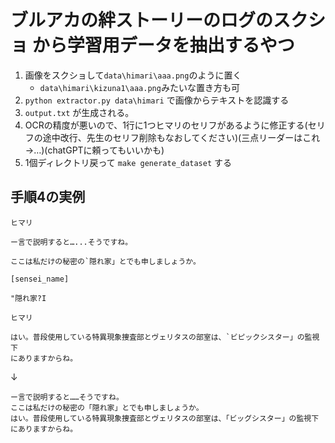 # ブルアカの絆ストーリーのログのスクショ から学習用データを抽出するやつ

1. 画像をスクショして`data\himari\aaa.png`のように置く
    - `data\himari\kizuna1\aaa.png`みたいな置き方も可
2. `python extractor.py data\himari` で画像からテキストを認識する
3.  `output.txt` が生成される。
4. OCRの精度が悪いので、1行に1つヒマリのセリフがあるように修正する(セリフの途中改行、先生のセリフ削除もなおしてください)(三点リーダーはこれ→…)(chatGPTに頼ってもいいかも)
5. 1個ディレクトリ戻って `make generate_dataset` する

## 手順4の実例

```
ヒマリ

ー言で説明すると…...そうですね。

ここは私だけの秘密の`隠れ家」とでも申しましょうか。

[sensei_name]

"隠れ家?I

ヒマリ

はい。普段使用している特異現象捜査部とヴェリタスの部室は、`ビピックシスター」の監視下
にありますからね。
```

↓

```
ー言で説明すると……そうですね。
ここは私だけの秘密の「隠れ家」とでも申しましょうか。
はい。普段使用している特異現象捜査部とヴェリタスの部室は、「ビッグシスター」の監視下にありますからね。
```
